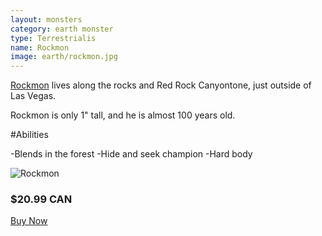 ```yaml
---
layout: monsters
category: earth monster
type: Terrestrialis 
name: Rockmon
image: earth/rockmon.jpg
---
```


[Rockmon](http://www.nicepapertoys.com/photo/wolfman-joe-rockmon) lives along the rocks and Red Rock Canyontone, just outside of Las Vegas.

Rockmon is only 1" tall, and he is almost 100 years old.

#Abilities

-Blends in the forest
-Hide and seek champion 
-Hard body

![Rockmon](http://api.ning.com/files/iezhQs2L5JyFOuMZxb7jEeONEyC2gpfTZVAiOpe9ZXe8xsE2Ejlhf2qDUU0D*MHdbmYB1eo5CGUbafly6K7ZzgXpwweXoTEh/DSC04226.JPG?width=737&height=552)

<div class="gutter media grid">
	<h3>$20.99 CAN</h3>
	<a class="btn-round mega {% if page.url == '/cart/' %}current{% endif %}"href="{{site.baseurl}}/cart/">Buy Now</a>
</div>